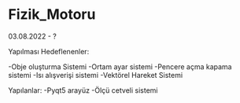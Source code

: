 # Fizik_Motoru
03.08.2022 - ?

Yapılması Hedeflenenler:

-Obje oluşturma Sistemi
-Ortam ayar sistemi
-Pencere açma kapama sistemi
-Isı alışverişi sistemi
-Vektörel Hareket Sistemi

Yapılanlar:
-Pyqt5 arayüz
-Ölçü cetveli sistemi

